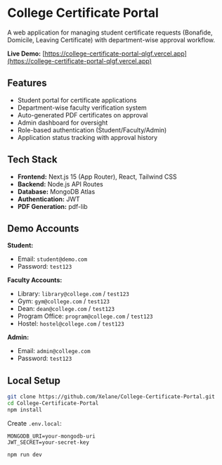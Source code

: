 # College Certificate Portal

A web application for managing student certificate requests (Bonafide, Domicile, Leaving Certificate) with department-wise approval workflow.

**Live Demo:** [https://college-certificate-portal-qlgf.vercel.app](https://college-certificate-portal-qlgf.vercel.app)

## Features

- Student portal for certificate applications
- Department-wise faculty verification system
- Auto-generated PDF certificates on approval
- Admin dashboard for oversight
- Role-based authentication (Student/Faculty/Admin)
- Application status tracking with approval history

## Tech Stack

- **Frontend:** Next.js 15 (App Router), React, Tailwind CSS
- **Backend:** Node.js API Routes  
- **Database:** MongoDB Atlas
- **Authentication:** JWT
- **PDF Generation:** pdf-lib

## Demo Accounts

**Student:**
- Email: `student@demo.com`
- Password: `test123`

**Faculty Accounts:**
- Library: `library@college.com` / `test123`
- Gym: `gym@college.com` / `test123`  
- Dean: `dean@college.com` / `test123`
- Program Office: `program@college.com` / `test123`
- Hostel: `hostel@college.com` / `test123`

**Admin:**
- Email: `admin@college.com`
- Password: `test123`

## Local Setup

```bash
git clone https://github.com/Xelane/College-Certificate-Portal.git
cd College-Certificate-Portal
npm install
```

Create `.env.local`:
```
MONGODB_URI=your-mongodb-uri
JWT_SECRET=your-secret-key
```

```bash
npm run dev
```
